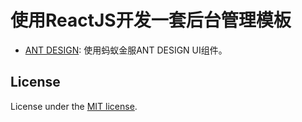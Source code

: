 # 使用ReactJS开发一套后台管理模板

- [ANT DESIGN](https://ant.design/): 使用蚂蚁金服ANT DESIGN UI组件。

## License

License under the [MIT license](http://www.opensource.org/licenses/mit-license.php).

